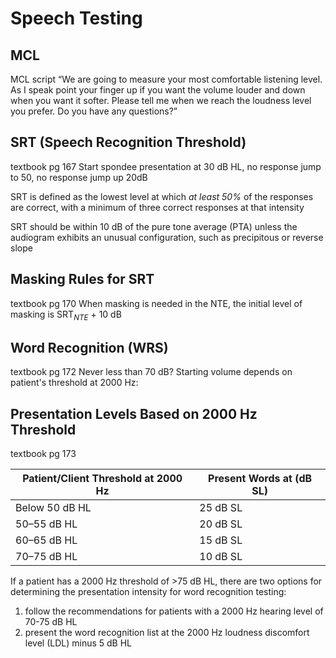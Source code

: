 # Speech Testing

## MCL
MCL script 
“We are going to measure your most comfortable listening level. As I speak point your finger up if you want the volume louder and down when you want it softer. Please tell me when we reach the loudness level you prefer. Do you have any questions?”

## SRT (Speech Recognition Threshold)
textbook pg 167
Start spondee presentation at 30 dB HL, no response jump to 50, no response jump up 20dB

SRT is defined as the lowest level at which *at least 50%* of the responses are correct, with a minimum of three correct responses at that intensity

SRT should be within 10 dB of the pure tone average (PTA) unless the audiogram exhibits an unusual configuration, such as precipitous or reverse slope

## Masking Rules for SRT
textbook pg 170
When masking is needed in the NTE, the initial level of masking is SRT$_N$$_T$$_E$ + 10 dB

## Word Recognition (WRS)
textbook pg 172
Never less than 70 dB?
Starting volume depends on patient's threshold at 2000 Hz:

## Presentation Levels Based on 2000 Hz Threshold
textbook pg 173

| Patient/Client Threshold at 2000 Hz | Present Words at (dB SL) |
| ----------------------------------- | ------------------------ |
| Below 50 dB HL                      | 25 dB SL                 |
| 50–55 dB HL                         | 20 dB SL                 |
| 60–65 dB HL                         | 15 dB SL                 |
| 70–75 dB HL                         | 10 dB SL                 |

If a patient has a 2000 Hz threshold of >75 dB HL, there are two options for determining the presentation intensity for word recognition testing:

1. follow the recommendations for patients with a 2000 Hz hearing level of 70-75 dB HL
2. present the word recognition list at the 2000 Hz loudness discomfort level (LDL) minus 5 dB HL